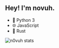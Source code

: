 ## Hey! I'm novuh.

* 🐍 Python 3
* 🌐 JavaScript
* 🦀 Rust

![n0vuh stats](https://github-readme-stats.vercel.app/api?username=n0vuh&show_icons=true&theme=midnight-purple) 
